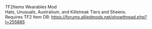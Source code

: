 TF2Items Wearables Mod<br>
Hats, Unusuals, Australium, and Killstreak Tiers and Sheens.<br>
Requires TF2 Item DB: https://forums.alliedmods.net/showthread.php?t=255885
